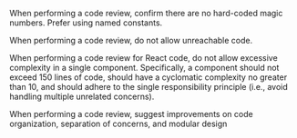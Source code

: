 When performing a code review, confirm there are no hard-coded magic numbers. Prefer using named constants.

When performing a code review, do not allow unreachable code.

When performing a code review for React code, do not allow excessive complexity in a single component. Specifically, a component should not exceed 150 lines of code, should have a cyclomatic complexity no greater than 10, and should adhere to the single responsibility principle (i.e., avoid handling multiple unrelated concerns).

When performing a code review, suggest improvements on code organization, separation of concerns, and modular design
